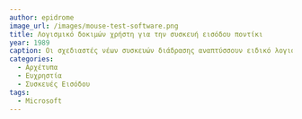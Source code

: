 ```yaml
---
author: epidrome
image_url: /images/mouse-test-software.png
title: Λογισμικό δοκιμών χρήστη για την συσκευή εισόδου ποντίκι 
year: 1989
caption: Οι σχεδιαστές νέων συσκευών διάδρασης αναπτύσσουν ειδικό λογισμικό προσομοίωσης των βασικών διεργασιών που θέλουν να επιτελεί η νέα συσκευή και το χρησιμοποιούν για να αξιολογήσουν με τη συμμετοχή των χρηστών εναλλακτικές λύσεις. Για το ποντίκι οι δοκιμές με χρήστες αξιολογούν την επιτυχία και τον χρόνο εντοπισμού στόχων και μετακίνησης αντικειμένων και συγκρίνουν διαφορετικές σχεδιάσεις του υλικού και ρυθμίσεις του λογισμικού.
categories:
  - Αρχέτυπα
  - Ευχρηστία
  - Συσκευές Εισόδου
tags:
  - Microsoft
---
```

